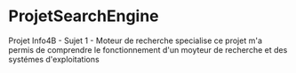# ProjetSearchEngine
Projet Info4B - Sujet 1 - Moteur de recherche specialise
ce projet m'a permis de comprendre le fonctionnement d'un moyteur de recherche et des systémes d'exploitations
